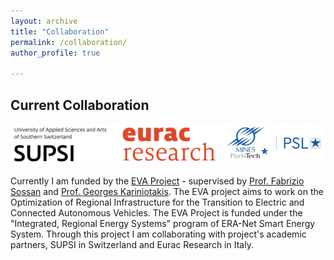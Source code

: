 ```yaml
---
layout: archive
title: "Collaboration"
permalink: /collaboration/ 
author_profile: true

---
```



## Current Collaboration
![Alt text](/images/EVA_Partners2.png)

Currently I am funded by the [EVA Project](https://evaproject.eu/) - supervised by [Prof. Fabrizio Sossan](https://cv.archives-ouvertes.fr/fabrizio-sossan) and [Prof. Georges Kariniotakis](http://www.mines-paristech.fr/Services/Annuaire/georges-kariniotakis). The EVA project aims to work on the Optimization of Regional Infrastructure for the Transition to Electric and Connected Autonomous Vehicles. The EVA Project is funded under the "Integrated, Regional Energy Systems" program of ERA-Net Smart Energy System. Through this project I am collaborating with  project's academic partners, SUPSI in Switzerland and Eurac Research in Italy.




